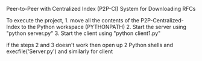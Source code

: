 Peer-to-Peer with Centralized Index (P2P-CI) System for Downloading RFCs 

To execute the project, 
	1. move all the contents of the P2P-Centralized-Index to the Python workspace (PYTHONPATH) 
	2. Start the server using "python server.py"
	3. Start the client using "python client1.py"
	
if the steps 2 and 3 doesn't work then open up 2 Python shells and execfile('Server.py') and similarly for client 

